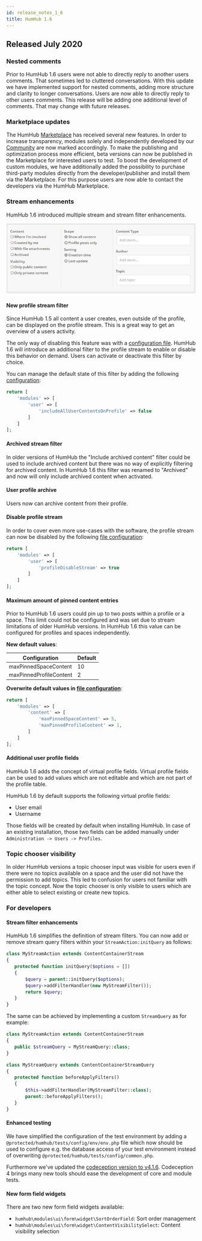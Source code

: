 ```yaml
---
id: release_notes_1_6
title: HumHub 1.6
---
```


## Released July 2020

### Nested comments

Prior to HumHub 1.6 users were not able to directly reply to another users comments. That sometimes led to cluttered
conversations. With this update we have implemented support for nested comments, adding more structure and clarity to longer conversations. Users are now able to directly reply to other users comments. This release will be adding one additional level of comments. That may change with future releases.

### Marketplace updates

The HumHub [Marketplace](https://www.humhub.com/en/marketplace) has received several new features. In order to increase transparency, modules solely and independently developed by our [Community](https://community.humhub.com/) are now marked accordingly. To make the publishing and optimization process more efficient, beta versions can now be published in the Marketplace for interested users to test. To boost the development of custom modules, we have additionally added the possibility to purchase third-party modules directly from the developer/publisher and install them via the Marketplace. For this purpose users are now able to contact the developers via the HumHub Marketplace.

### Stream enhancements

HumHub 1.6 introduced multiple stream and stream filter enhancements.

![](images/1_6/profile_stream_filter.JPG)

#### New profile stream filter

Since HumHub 1.5 all content a user creates, even outside of the profile, can be displayed on the profile stream. This is a great way to get an overview of a users activity.

The only way of disabling this feature was with a [configuration file](../../admin/advanced-configuration.md). 
HumHub 1.6 will introduce an additional filter to the profile stream to enable or disable this behavior on demand.
Users can activate or deactivate this filter by choice.

You can manage the default state of this filter by adding the following [configuration](../../admin/advanced-configuration.md):

```php
return [
    'modules' => [
        'user' => [
            'includeAllUserContentsOnProfile' => false
        ]
    ]
];
```

#### Archived stream filter

In older versions of HumHub the "Include archived content" filter could be used to include archived content
but there was no way of explicitly filtering for archived content. In HumHub 1.6 this filter was renamed to 
"Archived" and now will only include archived content when activated.

#### User profile archive

Users now can archive content from their profile.

#### Disable profile stream

In order to cover even more use-cases with the software, the profile stream 
can now be disabled by the following [file configuration](../../admin/advanced-configuration.md):

```php
return [
    'modules' => [
        'user' => [
            'profileDisableStream' => true
        ]
    ]
];
```

#### Maximum amount of pinned content entries

Prior to HumHub 1.6 users could pin up to two posts within a profile or a space. This limit could not be configured
and was set due to stream limitations of older HumHub versions. In HumHub 1.6 this value can be configured for profiles
and spaces independently.

**New default values**:

| Configuration        | Default           |
| ------------- |:-------------|
| maxPinnedSpaceContent      | 10 |
| maxPinnedProfileContent      | 2 |

**Overwrite default values in [file configuration](../../admin/advanced-configuration.md)**:

```php
return [
    'modules' => [
        'content' => [
            'maxPinnedSpaceContent' => 5,
            'maxPinnedProfileContent' => 1,
        ]
    ]
];
```

#### Additional user profile fields

HumHub 1.6 adds the concept of virtual profile fields. Virtual profile fields can be used to add values
which are not editable and which are not part of the profile table.
 
HumHub 1.6 by default supports the following virtual profile fields:

- User email
- Username

Those fields will be created by default when installing HumHub. In case of an existing installation, those two fields
can be added manually under `Administration -> Users -> Profiles`.

### Topic chooser visibility

In older HumHub versions a topic chooser input was visible for users even if there were no topics available on a space
and the user did not have the permission to add topics. This led to confusion for users not familiar with the topic concept. 
Now the topic chooser is only visible to users which are either able to select existing or create new topics. 

### For developers

#### Stream filter enhancements

HumHub 1.6 simplifies the definition of stream filters. You can now add or remove stream query filters within your 
`StreamAction:initQuery` as follows:

 ```php
class MyStreamAction extends ContentContainerStream
{
    protected function initQuery($options = [])
    {
        $query = parent::initQuery($options);
        $query->addFilterHandler(new MyStreamFilter());
        return $query;
    }
}
```

The same can be achieved by implementing a custom `StreamQuery` as for example:

 ```php
class MyStreamAction extends ContentContainerStream
{
    public $streamQuery = MyStreamQuery::class;
}
```

 ```php
class MyStreamQuery extends ContentContainerStreamQuery
{
    protected function beforeApplyFilters()
    {
        $this->addFilterHandler(MyStreamFilter::class);
        parent::beforeApplyFilters();
    }
}
```

#### Enhanced testing

We have simplified the configuration of the test environment by adding a `@protected/humhub/tests/config/env/env.php`
file which now should be used to configure e.g. the database access of your test environment instead of overwriting
`@protected/humhub/tests/config/common.php`.

Furthermore we've updated the [codeception version to v4.1.6](https://codeception.com/changelog). Codeception 4 brings
many new tools should ease the development of core and module tests.

#### New form field widgets

There are two new form field widgets available:

 - `humhub\modules\ui\form\widget\SortOrderField`: Sort order management
 - `humhub\modules\ui\form\widget\ContentVisibilitySelect`: Content visibility selection

